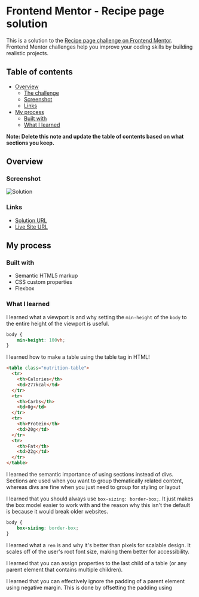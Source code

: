 # Frontend Mentor - Recipe page solution

This is a solution to the [Recipe page challenge on Frontend Mentor](https://www.frontendmentor.io/challenges/recipe-page-KiTsR8QQKm). Frontend Mentor challenges help you improve your coding skills by building realistic projects. 

## Table of contents

- [Overview](#overview)
  - [The challenge](#the-challenge)
  - [Screenshot](#screenshot)
  - [Links](#links)
- [My process](#my-process)
  - [Built with](#built-with)
  - [What I learned](#what-i-learned)

**Note: Delete this note and update the table of contents based on what sections you keep.**

## Overview

### Screenshot

![Solution](images/solution-screenshot)

### Links

- [Solution URL](https://github.com/HaiDangN/recipe-page)
- [Live Site URL](https://haidangn.github.io/recipe-page/)

## My process

### Built with

- Semantic HTML5 markup
- CSS custom properties
- Flexbox

### What I learned

I learned what a viewport is and why setting the `min-height` of the `body` to the entire height of the viewport is useful.

```css
body {
    min-height: 100vh;
}
```

I learned how to make a table using the table tag in HTML!

```html
<table class="nutrition-table">
  <tr>
    <th>Calories</th>
    <td>277kcal</td>
  </tr>
  <tr>
    <th>Carbs</th>
    <td>0g</td>
  </tr>
  <tr>
    <th>Protein</th>
    <td>20g</td>
  </tr>
  <tr>
    <th>Fat</th>
    <td>22g</td>
  </tr>
</table>  
```

I learned the semantic importance of using sections instead of divs. Sections are used when you want to group thematically related content, whereas divs are fine when you just need to group for styling or layout

I learned that you should always use `box-sizing: border-box;`. It just makes the box model easier to work with and the reason why this isn't the default is because it would break older websites.

```css
body {
    box-sizing: border-box;
}
```

I learned what a `rem` is and why it's better than pixels for scalable design. It scales off of the user's root font size, making them better for accessibility.

I learned that you can assign properties to the last child of a table (or any parent element that contains multiple children).

I learned that you can effectively ignore the padding of a parent element using negative margin. This is done by offsetting the padding using